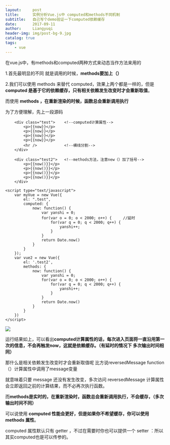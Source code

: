 ```yaml
---
layout:     post
title:      实例分析Vue.js中 computed和methods不同机制
subtitle:   自己写个demo验证一下computed依赖缓存
date:       2017-09-11
author:     Liangyuqi
header-img: img/post-bg-9.jpg
catalog: true
tags:
    - vue
---
```


在vue.js中，有methods和computed两种方式来动态当作方法来用的

1.首先最明显的不同 就是调用的时候，**methods要加上（）**

2.我们可以使用 methods 来替代 computed，效果上两个都是一样的，但是 **computed 是基于它的依赖缓存，只有相关依赖发生改变时才会重新取值**。

而使用 **methods ，在重新渲染的时候，函数总会重新调用执行**

为了方便理解，先上一段源码

        <div class="test">    <!--computed计算属性-->
            <p>{{now}}</p>
            <p>{{now}}</p>
            <p>{{now}}</p>
            <p>{{now}}</p>
            <hr />            <!--横线分割-->
	    </div>

	    <div class="test2">   <!--methods方法，注意new（）加了括号-->
	        <p>{{now()}}</p>
	        <p>{{now()}}</p>
	        <p>{{now()}}</p>
	        <p>{{now()}}</p>
	    </div>

    <script type="text/javascript">
        var myVue = new Vue({
            el: ".test",
            computed: {
                now: function() {
                    var yanshi = 0;
                    for(var o = 0; o < 2000; o++) {     //延时
                        for(var q = 0; q < 2000; q++) {
                            yanshi++;
                        }
                    }
                    return Date.now()
                }
            }
        });
        var vue2 = new Vue({
            el: '.test2',
            methods: {
                now: function() {
                    var yanshi = 0;
                    for(var o = 0; o < 2000; o++) {
                        for(var q = 0; q < 2000; q++) {
                            yanshi++;
                        }
                    }
                    return Date.now()
                }
            }
        })
    </script>
![](http://p2dx9kmbw.bkt.clouddn.com/21.png)

运行结果如上，可以看出**computed计算属性的话，每次进入页面将一直沿用第一次的信息，不会再触发now，这就是依赖缓存。（有延时的情况下 多次输出时间相同）**

那什么是相关依赖发生改变时才会重新取值呢 比方说reversedMessage function（）计算属性中调用了message变量

就意味着只要 message 还没有发生改变，多次访问 reversedMessage 计算属性会立即返回之前的计算结果，而不必再次执行函数。

而**methods是实时的，在重新渲染时，函数总会重新调用执行，不会缓存，（多次输出时间不同）** 

可以说使用 **computed 性能会更好，但是如果你不希望缓存，你可以使用 methods 属性**。

computed 属性默认只有 getter ，不过在需要时你也可以提供一个 setter ：所以其实computed也是可以传参的。